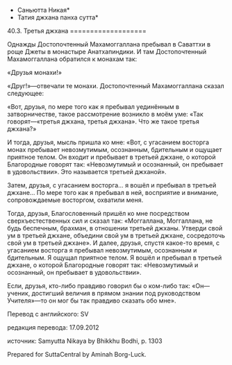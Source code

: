 * Саньютта Никая*
* Татия джхана панха сутта*

40\.3\. Третья джхана
\=\=\=\=\=\=\=\=\=\=\=\=\=\=\=\=\=\=\=

Однажды Достопочтенный Махамоггаллана пребывал в Саваттхи в роще Джеты в монастыре Анатхапиндики\. И там Достопочтенный Махамоггаллана обратился к монахам так:

«Друзья монахи\!»

«Друг\!»—отвечали те монахи\. Достопочтенный Махамоггаллана сказал следующее:

«Вот, друзья, по мере того как я пребывал уединённым в затворничестве, такое рассмотрение возникло в моём уме: «Так говорят—«третья джхана, третья джхана»\. Что же такое третья джхана?»

И тогда, друзья, мысль пришла ко мне: «Вот, c угасанием восторга монах пребывает невозмутимым, осознанным, бдительным и ощущает приятное телом\. Он входит и пребывает в третьей джхане, о которой Благородные говорят так: «Невозмутимый и осознанный, он пребывает в удовольствии»\. Это называется третьей джханой»\.

Затем, друзья, с угасанием восторга… я вошёл и пребывал в третьей джхане… По мере того как я пребывал в ней, восприятие и внимание, сопровождаемые восторгом, охватили меня\.

Тогда, друзья, Благословенный пришёл ко мне посредством сверхъестественных сил и сказал так: «Моггаллана, Моггаллана, не будь беспечным, брахман, в отношении третьей джханы\. Утверди свой ум в третьей джхане, объедини свой ум в третьей джхане, сосредоточь свой ум в третьей джхане»\. И далее, друзья, спустя какое\-то время, с угасанием восторга я пребывал невозмутимым, осознанным и бдительным\. Я ощущал приятное телом\. Я вошёл и пребывал в третьей джхане, о которой Благородные говорят так: «Невозмутимый и осознанный, он пребывает в удовольствии»\.

Если, друзья, кто\-либо правдиво говорил бы о ком\-либо так: «Он—ученик, достигший величия в прямом знании под руководством Учителя»—то он мог бы так правдиво сказать обо мне»\.

Перевод с английского: SV

редакция перевода: 17\.09\.2012

источник: Samyutta Nikaya by Bhikkhu Bodhi, p\. 1303

Prepared for SuttaCentral by Aminah Borg\-Luck\.